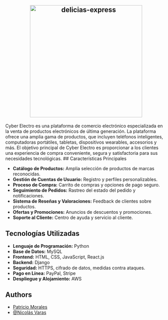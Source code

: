 

<h2 align="center">
  <br>
  <img src="https://i.ibb.co/ZLB1fKW/3c80d141-1177-4e0e-a52f-28588a279d8d.jpg" alt="delicias-express" width="350" />
</h2>
Cyber Electro es una plataforma de comercio electrónico especializada en la venta de productos electrónicos de última generación. La plataforma ofrece una amplia gama de productos, que incluyen teléfonos inteligentes, computadoras portátiles, tabletas, dispositivos wearables, accesorios y más. El objetivo principal de Cyber Electro es proporcionar a los clientes una experiencia de compra conveniente, segura y satisfactoria para sus necesidades tecnológicas.
## Características Principales

- **Catálogo de Productos:** Amplia selección de productos de marcas reconocidas.
- **Gestión de Cuentas de Usuario:** Registro y perfiles personalizables.
- **Proceso de Compra:** Carrito de compras y opciones de pago seguro.
- **Seguimiento de Pedidos:** Rastreo del estado del pedido y notificaciones.
- **Sistema de Reseñas y Valoraciones:** Feedback de clientes sobre productos.
- **Ofertas y Promociones:** Anuncios de descuentos y promociones.
- **Soporte al Cliente:** Centro de ayuda y servicio al cliente.
## Tecnologías Utilizadas
- **Lenguaje de Programación:** Python
- **Base de Datos:** MySQL
- **Frontend:** HTML, CSS, JavaScript, React.js
- **Backend:** Django
- **Seguridad:** HTTPS, cifrado de datos, medidas contra ataques.
- **Pago en Línea:** PayPal, Stripe
- **Despliegue y Alojamiento:** AWS
## Authors
- [Patricio Morales]([https://github.com/Wargish])
- [@Nicolás Varas]([https://github.com/NicolasVarasFigueroa])

